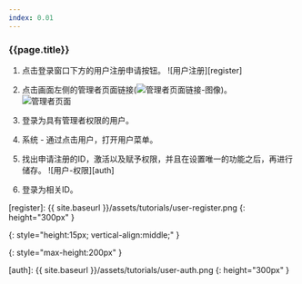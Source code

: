 ```yaml
---
index: 0.01
---
```

### {{page.title}}

1. 点击登录窗口下方的用户注册申请按钮。
![用户注册][register]

1. 点击画面左侧的管理者页面链接(![管理者页面链接-图像][admin-page-link])。  
![管理者页面][go-to-admin-page]

1. 登录为具有管理者权限的用户。

1. 系统 - 通过点击用户，打开用户菜单。

1. 找出申请注册的ID，激活以及赋予权限，并且在设置唯一的功能之后，再进行储存。
![用户-权限][auth]

1. 登录为相关ID。

[register]: {{ site.baseurl }}/assets/tutorials/user-register.png
{: height="300px" }

[admin-page-link]: {{site.baseurl}}/assets/tutorials/go-to-admin-page.png
{: style="height:15px; vertical-align:middle;" }

[go-to-admin-page]: {{site.baseurl}}/assets/tutorials/scene-import-01.png
{: style="max-height:200px" }

[auth]: {{ site.baseurl }}/assets/tutorials/user-auth.png
{: height="300px" }
